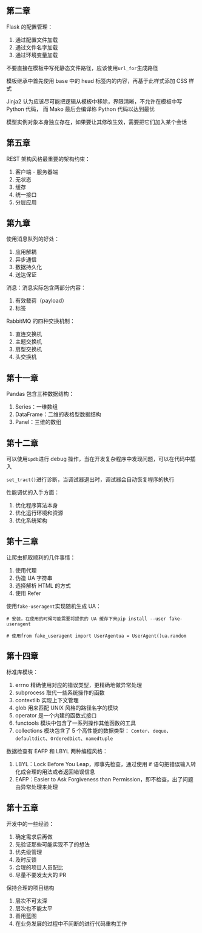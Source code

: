 
## 第二章

Flask 的配置管理：

1. 通过配置文件加载
2. 通过文件名字加载
3. 通过环境变量加载

不要直接在模板中写死静态文件路径，应该使用`url_for`生成路径

模板继承中首先使用 base 中的 head 标签内的内容，再基于此样式添加 CSS 样式

Jinja2 认为应该尽可能把逻辑从模板中移除，界限清晰，不允许在模板中写 Python 代码， 而 Mako 最后会编译称 Python 代码以达到最优

模型实例对象本身独立存在，如果要让其修改生效，需要把它们加入某个会话

## 第五章

REST 架构风格最重要的架构约束：

1. 客户端 - 服务器端
2. 无状态
3. 缓存
4. 统一接口
5. 分层应用

## 第九章

使用消息队列的好处：

1. 应用解耦
2. 异步通信
3. 数据持久化
4. 送达保证

消息：消息实际包含两部分内容：

1. 有效载荷（payload）
2. 标签

RabbitMQ 的四种交换机制：

1. 直连交换机
2. 主题交换机
3. 扇型交换机
4. 头交换机

## 第十一章

Pandas 包含三种数据结构：

1. Series：一维数组
2. DataFrame：二维的表格型数据结构
3. Panel：三维的数组

## 第十二章

可以使用`ipdb`进行 debug 操作，当在开发复杂程序中发现问题，可以在代码中插入

`set_tract()`进行诊断，当调试器退出时，调试器会自动恢复程序的执行

性能调优的入手方面：

1. 优化程序算法本身
2. 优化运行环境和资源
3. 优化系统架构

## 第十三章

让爬虫抓取顺利的几件事情：

1. 使用代理
2. 伪造 UA 字符串
3. 选择解析 HTML 的方式
4. 使用 Refer

使用`fake-useragent`实现随机生成 UA：

```
# 安装，在使用的时候可能需要将提供的 UA 缓存下来pip install --user fake-useragent
```

```
# 使用from fake_useragent import UserAgentua = UserAgent()ua.random
```

## 第十四章

标准库模块：

1. errno 精确使用对应的错误类型，更精确地做异常处理
2. subprocess 取代一些系统操作的函数
3. contextlib 实现上下文管理
4. glob 用来匹配 UNIX 风格的路径名字的模块
5. operator 是一个内建的函数式接口
6. functools 模块中包含了一系列操作其他函数的工具
7. collections 模块包含了 5 个高性能的数据类型： `Conter`、`deque`、`defaultdict`、`OrderedDict`、`namedtuple`

数据检查有 EAFP 和 LBYL 两种编程风格：

1. LBYL：Lock Before You Leap，即事先检查，通过使用 if 语句把错误输入转化成合理的用法或者返回错误信息
2. EAFP：Easier to Ask Forgiveness than Permission，即不检查，出了问题由异常处理来处理

## 第十五章

开发中的一些经验：

1. 确定需求后再做
2. 先验证那些可能实现不了的想法
3. 优先级管理
4. 及时反馈
5. 合理的项目人员配比
6. 尽量不要发太大的 PR

保持合理的项目结构

1. 层次不可太深
2. 层次也不能太平
3. 善用蓝图
4. 在业务发展的过程中不间断的进行代码重构工作